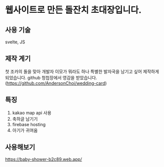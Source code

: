 # 웹사이트로 만든 돌잔치 초대장입니다. 


## 사용 기술

svelte, JS

## 제작 계기

첫 조카의 돌을 맞아 개발자 이모가 뭐라도 하나 특별한 발자국을 남기고 싶어 제작하게 되었습니다. 
github 청첩장에서 영감을 받았습니다. (https://github.com/AndersonChoi/wedding-card)

## 특징

1. kakao map api 사용
2. 축하글 남기기
3. firebase hosting
4. 아기가 귀여움

## 사용해보기
https://baby-shower-b2c89.web.app/
